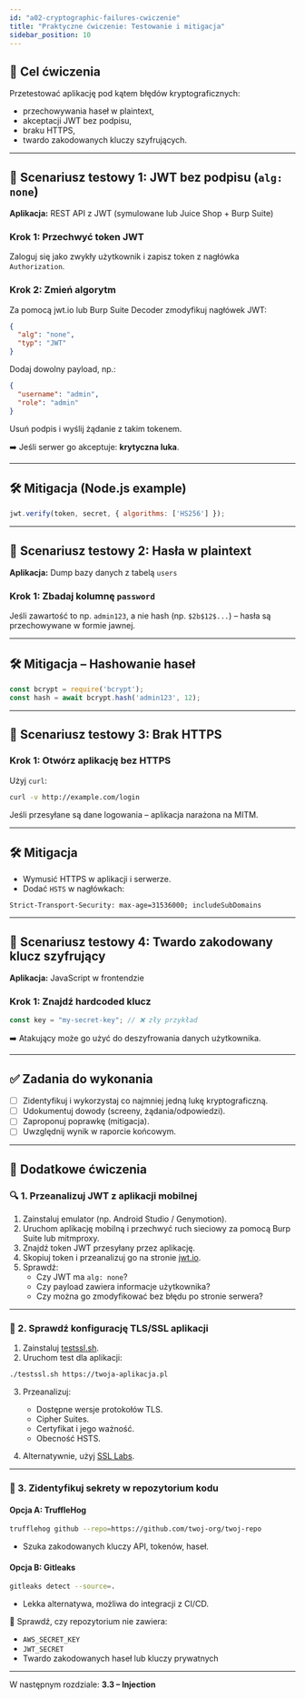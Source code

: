 ```yaml
---
id: "a02-cryptographic-failures-cwiczenie"
title: "Praktyczne ćwiczenie: Testowanie i mitigacja"
sidebar_position: 10
---
```


## 🎯 Cel ćwiczenia

Przetestować aplikację pod kątem błędów kryptograficznych:
- przechowywania haseł w plaintext,
- akceptacji JWT bez podpisu,
- braku HTTPS,
- twardo zakodowanych kluczy szyfrujących.

---

## 🧪 Scenariusz testowy 1: JWT bez podpisu (`alg: none`)

**Aplikacja:** REST API z JWT (symulowane lub Juice Shop + Burp Suite)

### Krok 1: Przechwyć token JWT
Zaloguj się jako zwykły użytkownik i zapisz token z nagłówka `Authorization`.

### Krok 2: Zmień algorytm
Za pomocą jwt.io lub Burp Suite Decoder zmodyfikuj nagłówek JWT:

```json
{
  "alg": "none",
  "typ": "JWT"
}
```

Dodaj dowolny payload, np.:

```json
{
  "username": "admin",
  "role": "admin"
}
```

Usuń podpis i wyślij żądanie z takim tokenem.

➡️ Jeśli serwer go akceptuje: **krytyczna luka**.

---

## 🛠️ Mitigacja (Node.js example)

```javascript
jwt.verify(token, secret, { algorithms: ['HS256'] });
```

---

## 🧪 Scenariusz testowy 2: Hasła w plaintext

**Aplikacja:** Dump bazy danych z tabelą `users`

### Krok 1: Zbadaj kolumnę `password`

Jeśli zawartość to np. `admin123`, a nie hash (np. `$2b$12$...`) – hasła są przechowywane w formie jawnej.

---

## 🛠️ Mitigacja – Hashowanie haseł

```javascript
const bcrypt = require('bcrypt');
const hash = await bcrypt.hash('admin123', 12);
```

---

## 🧪 Scenariusz testowy 3: Brak HTTPS

### Krok 1: Otwórz aplikację bez HTTPS

Użyj `curl`:

```bash
curl -v http://example.com/login
```

Jeśli przesyłane są dane logowania – aplikacja narażona na MITM.

---

## 🛠️ Mitigacja

- Wymusić HTTPS w aplikacji i serwerze.
- Dodać `HSTS` w nagłówkach:
```http
Strict-Transport-Security: max-age=31536000; includeSubDomains
```

---

## 🧪 Scenariusz testowy 4: Twardo zakodowany klucz szyfrujący

**Aplikacja:** JavaScript w frontendzie

### Krok 1: Znajdź hardcoded klucz

```js
const key = "my-secret-key"; // ❌ zły przykład
```

➡️ Atakujący może go użyć do deszyfrowania danych użytkownika.

---

## ✅ Zadania do wykonania

- [ ] Zidentyfikuj i wykorzystaj co najmniej jedną lukę kryptograficzną.
- [ ] Udokumentuj dowody (screeny, żądania/odpowiedzi).
- [ ] Zaproponuj poprawkę (mitigacja).
- [ ] Uwzględnij wynik w raporcie końcowym.

---

## 🧠 Dodatkowe ćwiczenia

### 🔍 1. Przeanalizuj JWT z aplikacji mobilnej

1. Zainstaluj emulator (np. Android Studio / Genymotion).
2. Uruchom aplikację mobilną i przechwyć ruch sieciowy za pomocą Burp Suite lub mitmproxy.
3. Znajdź token JWT przesyłany przez aplikację.
4. Skopiuj token i przeanalizuj go na stronie [jwt.io](https://jwt.io).
5. Sprawdź:
   - Czy JWT ma `alg: none`?
   - Czy payload zawiera informacje użytkownika?
   - Czy można go zmodyfikować bez błędu po stronie serwera?

---

### 🔐 2. Sprawdź konfigurację TLS/SSL aplikacji

1. Zainstaluj [testssl.sh](https://github.com/drwetter/testssl.sh).
2. Uruchom test dla aplikacji:

```bash
./testssl.sh https://twoja-aplikacja.pl
```

3. Przeanalizuj:
   - Dostępne wersje protokołów TLS.
   - Cipher Suites.
   - Certyfikat i jego ważność.
   - Obecność HSTS.

4. Alternatywnie, użyj [SSL Labs](https://www.ssllabs.com/ssltest/).

---

### 🧬 3. Zidentyfikuj sekrety w repozytorium kodu

#### Opcja A: TruffleHog

```bash
trufflehog github --repo=https://github.com/twoj-org/twoj-repo
```

- Szuka zakodowanych kluczy API, tokenów, haseł.

#### Opcja B: Gitleaks

```bash
gitleaks detect --source=.
```

- Lekka alternatywa, możliwa do integracji z CI/CD.

📌 Sprawdź, czy repozytorium nie zawiera:
- `AWS_SECRET_KEY`
- `JWT_SECRET`
- Twardo zakodowanych haseł lub kluczy prywatnych

---

W następnym rozdziale: **3.3 – Injection**
